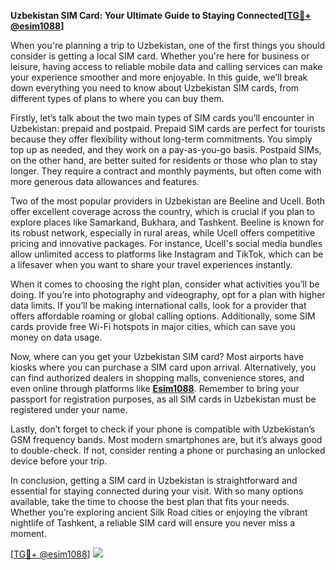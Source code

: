 **Uzbekistan SIM Card: Your Ultimate Guide to Staying Connected[[TG💪+ @esim1088](https://t.me/s/esim1088)]**

When you're planning a trip to Uzbekistan, one of the first things you should consider is getting a local SIM card. Whether you're here for business or leisure, having access to reliable mobile data and calling services can make your experience smoother and more enjoyable. In this guide, we’ll break down everything you need to know about Uzbekistan SIM cards, from different types of plans to where you can buy them.

Firstly, let’s talk about the two main types of SIM cards you’ll encounter in Uzbekistan: prepaid and postpaid. Prepaid SIM cards are perfect for tourists because they offer flexibility without long-term commitments. You simply top up as needed, and they work on a pay-as-you-go basis. Postpaid SIMs, on the other hand, are better suited for residents or those who plan to stay longer. They require a contract and monthly payments, but often come with more generous data allowances and features.

Two of the most popular providers in Uzbekistan are Beeline and Ucell. Both offer excellent coverage across the country, which is crucial if you plan to explore places like Samarkand, Bukhara, and Tashkent. Beeline is known for its robust network, especially in rural areas, while Ucell offers competitive pricing and innovative packages. For instance, Ucell's social media bundles allow unlimited access to platforms like Instagram and TikTok, which can be a lifesaver when you want to share your travel experiences instantly.

When it comes to choosing the right plan, consider what activities you’ll be doing. If you’re into photography and videography, opt for a plan with higher data limits. If you’ll be making international calls, look for a provider that offers affordable roaming or global calling options. Additionally, some SIM cards provide free Wi-Fi hotspots in major cities, which can save you money on data usage.

Now, where can you get your Uzbekistan SIM card? Most airports have kiosks where you can purchase a SIM card upon arrival. Alternatively, you can find authorized dealers in shopping malls, convenience stores, and even online through platforms like **[Esim1088](https://t.me/s/esim1088)**. Remember to bring your passport for registration purposes, as all SIM cards in Uzbekistan must be registered under your name.

Lastly, don’t forget to check if your phone is compatible with Uzbekistan’s GSM frequency bands. Most modern smartphones are, but it’s always good to double-check. If not, consider renting a phone or purchasing an unlocked device before your trip.

In conclusion, getting a SIM card in Uzbekistan is straightforward and essential for staying connected during your visit. With so many options available, take the time to choose the best plan that fits your needs. Whether you’re exploring ancient Silk Road cities or enjoying the vibrant nightlife of Tashkent, a reliable SIM card will ensure you never miss a moment.

[[TG💪+ @esim1088](https://t.me/s/esim1088)] ![](https://i.postimg.cc/Y0z9fWf4/image.png)